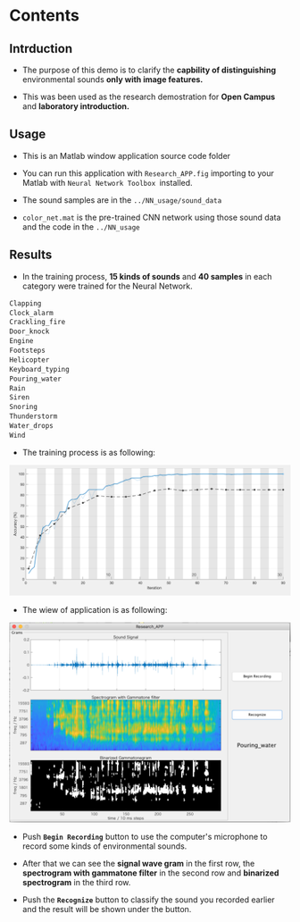 # Contents #

## Intrduction

* The purpose of this demo is to clarify the **capbility of distinguishing** environmental sounds **only with image features.**

* This was been used as the research demostration for **Open Campus** and **laboratory introduction.**

## Usage 

* This is an Matlab window application source code folder  

* You can run this application with `Research_APP.fig` importing to your Matlab with `Neural Network Toolbox `installed.

* The sound samples are in the `../NN_usage/sound_data`

* `color_net.mat` is the pre-trained CNN network using those sound data and the code in the `../NN_usage`

## Results

* In the training process, **15 kinds of sounds** and **40 samples** in each category were trained for the Neural Network. 

```JavaScript
Clapping
Clock_alarm
Crackling_fire
Door_knock
Engine
Footsteps
Helicopter
Keyboard_typing
Pouring_water
Rain
Siren
Snoring
Thunderstorm
Water_drops
Wind
```

* The training process is as following:

![1](1.jpg)

* The wiew of application is as following:

![2](2.jpg)

* Push **`Begin Recording`** button to use the computer's microphone to record some kinds of environmental sounds.

* After that we can see the **signal wave gram** in the first row, the **spectrogram with gammatone filter** in the second row and **binarized spectrogram** in the third row.

* Push the **`Recognize`** button to classify the sound you  recorded earlier and the result will be shown under the button.

